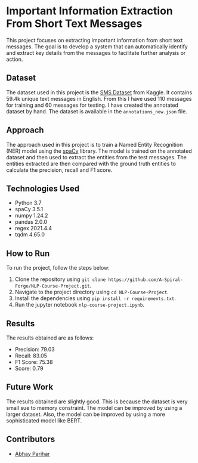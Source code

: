 # Important Information Extraction From Short Text Messages
This project focuses on extracting important information from short text messages. The goal is to develop a system that can automatically identify and extract key details from the messages to facilitate further analysis or action.

## Dataset
The dataset used in this project is the [SMS Dataset](https://www.kaggle.com/datasets/dshah1612/sms-data) from Kaggle. It contains 59.4k unique text messages in English. From this I have used 110 messages for training and 60 messages for testing. I have created the annotated dataset by hand. The dataset is available in the `annotations_new.json` file.

## Approach
The approach used in this project is to train a Named Entity Recognition (NER) model using the [spaCy](https://spacy.io/) library. The model is trained on the annotated dataset and then used to extract the entities from the test messages. The entities extracted are then compared with the ground truth entities to calculate the precision, recall and F1 score.

## Technologies Used
* Python 3.7
* spaCy 3.5.1
* numpy 1.24.2
* pandas 2.0.0
* regex 2021.4.4
* tqdm 4.65.0

## How to Run
To run the project, follow the steps below:
1. Clone the repository using `git clone https://github.com/A-Spiral-Forge/NLP-Course-Project.git`.
2. Navigate to the project directory using `cd NLP-Course-Project`.
3. Install the dependencies using `pip install -r requirements.txt`.
4. Run the jupyter notebook `nlp-course-project.ipynb`.

## Results
The results obtained are as follows:
* Precision: 79.03
* Recall: 83.05
* F1 Score: 75.38
* Score: 0.79

## Future Work
The results obtained are slightly good. This is because the dataset is very small sue to memory constraint. The model can be improved by using a larger dataset. Also, the model can be improved by using a more sophisticated model like BERT.

## Contributors
* [Abhay Parihar](https://github.com/A-Spiral-Forge/)